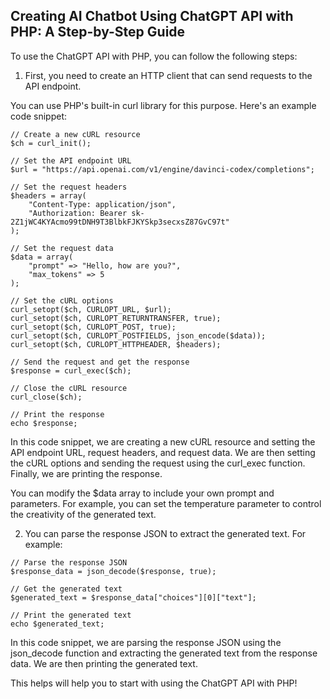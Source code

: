 ## Creating AI Chatbot Using ChatGPT API with PHP: A Step-by-Step Guide

To use the ChatGPT API with PHP, you can follow the following steps:

1. First, you need to create an HTTP client that can send requests to the API endpoint. 

You can use PHP's built-in curl library for this purpose. Here's an example code snippet:

```
// Create a new cURL resource
$ch = curl_init();

// Set the API endpoint URL
$url = "https://api.openai.com/v1/engine/davinci-codex/completions";

// Set the request headers
$headers = array(
    "Content-Type: application/json",
    "Authorization: Bearer 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"
);

// Set the request data
$data = array(
    "prompt" => "Hello, how are you?",
    "max_tokens" => 5
);

// Set the cURL options
curl_setopt($ch, CURLOPT_URL, $url);
curl_setopt($ch, CURLOPT_RETURNTRANSFER, true);
curl_setopt($ch, CURLOPT_POST, true);
curl_setopt($ch, CURLOPT_POSTFIELDS, json_encode($data));
curl_setopt($ch, CURLOPT_HTTPHEADER, $headers);

// Send the request and get the response
$response = curl_exec($ch);

// Close the cURL resource
curl_close($ch);

// Print the response
echo $response;

```

In this code snippet, we are creating a new cURL resource and setting the API endpoint URL, request headers, and request data. We are then setting the cURL options and sending the request using the curl_exec function. Finally, we are printing the response.

You can modify the $data array to include your own prompt and parameters. For example, you can set the temperature parameter to control the creativity of the generated text.

2. You can parse the response JSON to extract the generated text. For example:

```
// Parse the response JSON
$response_data = json_decode($response, true);

// Get the generated text
$generated_text = $response_data["choices"][0]["text"];

// Print the generated text
echo $generated_text;

```

In this code snippet, we are parsing the response JSON using the json_decode function and extracting the generated text from the response data. We are then printing the generated text.

This helps will help you to start with using the ChatGPT API with PHP!
